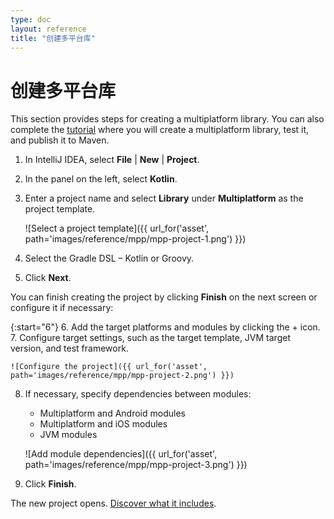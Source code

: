 ```yaml
---
type: doc
layout: reference
title: "创建多平台库"
---
```


# 创建多平台库

This section provides steps for creating a multiplatform library. You can also complete the [tutorial](../tutorials/mpp/multiplatform-library.html) 
where you will create a multiplatform library, test it, and publish it to Maven.

1. In IntelliJ IDEA, select **File** \| **New** \| **Project**.
2. In the panel on the left, select **Kotlin**.
3. Enter a project name and select **Library** under **Multiplatform** as the project template.  

    ![Select a project template]({{ url_for('asset', path='images/reference/mpp/mpp-project-1.png') }})

4. Select the Gradle DSL – Kotlin or Groovy.
5. Click **Next**.

You can finish creating the project by clicking **Finish** on the next screen or configure it if necessary:

{:start="6"}
6. Add the target platforms and modules by clicking the + icon.
7. Configure target settings, such as the target template, JVM target version, and test framework.    

    ![Configure the project]({{ url_for('asset', path='images/reference/mpp/mpp-project-2.png') }})

8. If necessary, specify dependencies between modules:
    *   Multiplatform and Android modules
    *   Multiplatform and iOS modules
    *   JVM modules  
    
    ![Add module dependencies]({{ url_for('asset', path='images/reference/mpp/mpp-project-3.png') }})

9. Click **Finish**.

The new project opens. [Discover what it includes](mpp-discover-project.html).
